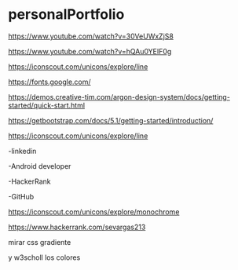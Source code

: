 # personalPortfolio

https://www.youtube.com/watch?v=30VeUWxZjS8

https://www.youtube.com/watch?v=hQAu0YEIF0g


https://iconscout.com/unicons/explore/line

https://fonts.google.com/

https://demos.creative-tim.com/argon-design-system/docs/getting-started/quick-start.html

https://getbootstrap.com/docs/5.1/getting-started/introduction/

https://iconscout.com/unicons/explore/line

 -linkedin

 -Android developer

 -HackerRank

 -GitHub

 https://iconscout.com/unicons/explore/monochrome

 https://www.hackerrank.com/sevargas213

mirar css gradiente

y w3scholl los colores